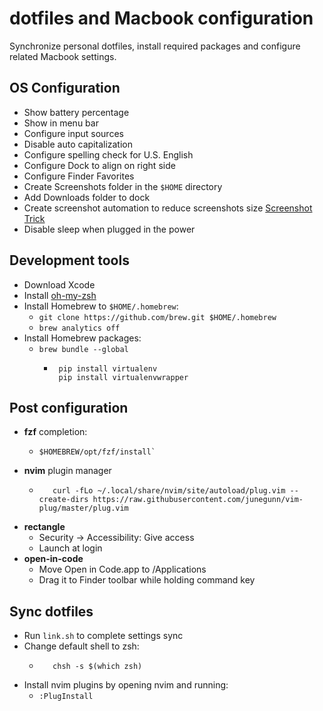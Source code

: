 # dotfiles and Macbook configuration
Synchronize personal dotfiles, install required packages and configure related Macbook settings.

## OS Configuration
- Show battery percentage
- Show in menu bar
- Configure input sources
- Disable auto capitalization
- Configure spelling check for U.S. English
- Configure Dock to align on right side
- Configure Finder Favorites
- Create Screenshots folder in the `$HOME` directory
- Add Downloads folder to dock
- Create screenshot automation to reduce screenshots size [Screenshot Trick](https://about.gitlab.com/blog/2020/01/30/simple-trick-for-smaller-screenshots/)
- Disable sleep when plugged in the power
## Development tools
- Download Xcode
- Install [oh-my-zsh](https://github.com/robbyrussell/oh-my-zsh)
- Install Homebrew to `$HOME/.homebrew`:
   - `git clone https://github.com/brew.git $HOME/.homebrew`
   - `brew analytics off`
- Install Homebrew packages:
   - `brew bundle --global`
     - ```shell
        pip install virtualenv
        pip install virtualenvwrapper
        ```
## Post configuration
- **fzf** completion:
   - ```shell
     $HOMEBREW/opt/fzf/install`
     ```
- **nvim** plugin manager
   - ```shell 
        curl -fLo ~/.local/share/nvim/site/autoload/plug.vim --create-dirs https://raw.githubusercontent.com/junegunn/vim-plug/master/plug.vim
     ```
- **rectangle**
  - Security -> Accessibility: Give access
  - Launch at login
- **open-in-code**
  - Move Open in Code.app to /Applications
  - Drag it to Finder toolbar while holding command key
## Sync dotfiles
- Run `link.sh` to complete settings sync
- Change default shell to zsh:
   - ```shell
        chsh -s $(which zsh)
     ```
- Install nvim plugins by opening nvim and running:
   - `:PlugInstall`
